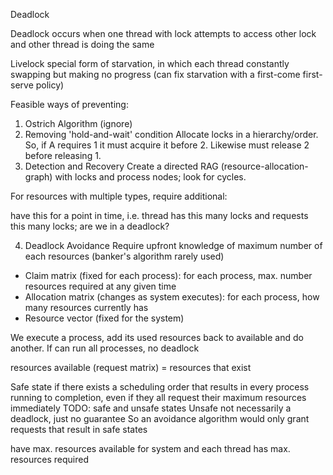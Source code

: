 <!-- SPDX-License-Identifier: zlib-acknowledgement -->
Deadlock

Deadlock occurs when one thread with lock attempts to access other lock and other thread is doing the same

Livelock special form of starvation, in which each thread constantly swapping but making no progress 
(can fix starvation with a first-come first-serve policy)

Feasible ways of preventing:
1. Ostrich Algorithm (ignore)
2. Removing  'hold-and-wait' condition
Allocate locks in a hierarchy/order.
So, if A requires 1 it must acquire it before 2. 
Likewise must release 2 before releasing 1.
3. Detection and Recovery
Create a directed RAG (resource-allocation-graph) with locks and process nodes; look for cycles.

For resources with multiple types, require additional:

have this for a point in time, i.e. thread has this many locks and requests this many locks; are we in a deadlock?

4. Deadlock Avoidance
Require upfront knowledge of maximum number of each resources (banker's algorithm rarely used)

* Claim matrix (fixed for each process): for each process, max. number resources required at any given time 
* Allocation matrix (changes as system executes): for each process, how many resources currently has
* Resource vector (fixed for the system)

We execute a process, add its used resources back to available and do another. 
If can run all processes, no deadlock

resources available (request matrix) = resources that exist


Safe state if there exists a scheduling order that results in every process running
to completion, even if they all request their maximum resources
immediately
TODO: safe and unsafe states
Unsafe not necessarily a deadlock, just no guarantee
So an avoidance algorithm would only grant requests that result in safe states 

have max. resources available for system and each thread has max. resources required

